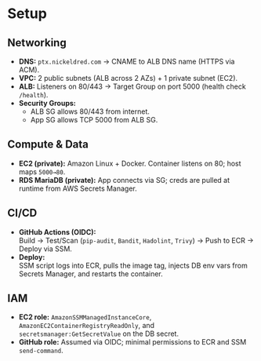 # Setup

## Networking
- **DNS:** `ptx.nickeldred.com` → CNAME to ALB DNS name (HTTPS via ACM).  
- **VPC:** 2 public subnets (ALB across 2 AZs) + 1 private subnet (EC2).  
- **ALB:** Listeners on 80/443 → Target Group on port 5000 (health check `/health`).  
- **Security Groups:**  
  - ALB SG allows 80/443 from internet.  
  - App SG allows TCP 5000 from ALB SG.  

## Compute & Data
- **EC2 (private):** Amazon Linux + Docker. Container listens on 80; host maps `5000→80`.  
- **RDS MariaDB (private):** App connects via SG; creds are pulled at runtime from AWS Secrets Manager.  

## CI/CD
- **GitHub Actions (OIDC):**  
  Build → Test/Scan (`pip-audit`, `Bandit`, `Hadolint`, `Trivy`) → Push to ECR → Deploy via SSM.  
- **Deploy:**  
  SSM script logs into ECR, pulls the image tag, injects DB env vars from Secrets Manager, and restarts the container.  

## IAM
- **EC2 role:** `AmazonSSMManagedInstanceCore`, `AmazonEC2ContainerRegistryReadOnly`, and `secretsmanager:GetSecretValue` on the DB secret.  
- **GitHub role:** Assumed via OIDC; minimal permissions to ECR and SSM `send-command`.  
